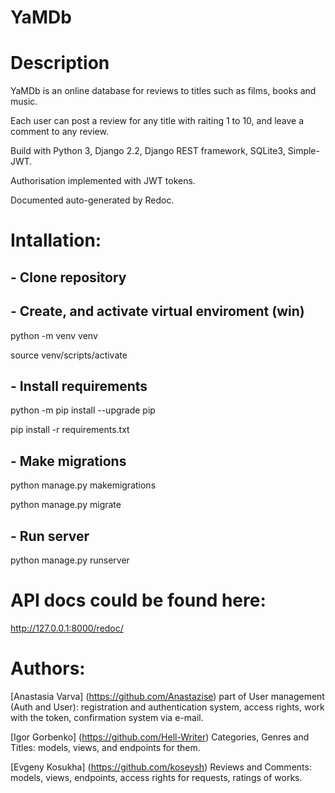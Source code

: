 # YaMDb

# Description

YaMDb is an online database for reviews to titles such as films, books and music.

Each user can post a review for any title with raiting 1 to 10, and leave a comment to any review.

Build with Python 3, Django 2.2, Django REST framework, SQLite3, Simple-JWT.

Authorisation implemented with JWT tokens.

Documented auto-generated by Redoc.

# Intallation:

## - Clone repository

## - Create, and activate virtual enviroment (win)

python -m venv venv

source venv/scripts/activate

## - Install requirements
python -m pip install --upgrade pip

pip install -r requirements.txt

## - Make migrations
python manage.py makemigrations

python manage.py migrate

## - Run server
python manage.py runserver

# API docs could be found here:
http://127.0.0.1:8000/redoc/

# Authors:
[Anastasia Varva] (https://github.com/Anastazise)
part of User management (Auth and User): registration and authentication system, access rights, work with the token, confirmation system via e-mail.

[Igor Gorbenko] (https://github.com/Hell-Writer)
Categories, Genres and Titles: models, views, and endpoints for them.

[Evgeny Kosukha] (https://github.com/koseysh)
Reviews and Comments: models, views, endpoints, access rights for requests, ratings of works.
